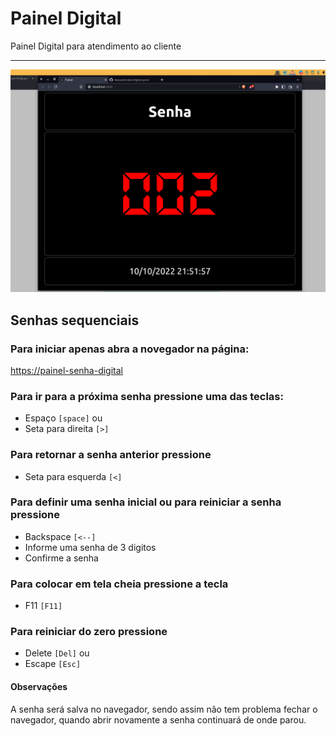 # Painel Digital

Painel Digital para atendimento ao cliente

---

![](doc.png)

## Senhas sequenciais

### Para iniciar apenas abra a novegador na página:



[https://painel-senha-digital](https://painel-senha-digital.vercel.app/)


### Para ir para a próxima senha pressione uma das teclas:

- Espaço `[space]` ou
- Seta para direita `[>]`

### Para retornar a senha anterior pressione

- Seta para esquerda `[<]`

### Para definir uma senha inicial ou para reiniciar a senha pressione

- Backspace `[<--]`
- Informe uma senha de 3 digitos
- Confirme a senha

### Para colocar em tela cheia pressione a tecla

- F11 `[F11]`

### Para reiniciar do zero pressione

- Delete `[Del]` ou
- Escape `[Esc]`

#### Observações

A senha será salva no navegador, sendo assim não tem problema fechar o navegador, quando abrir novamente a senha continuará de onde parou.
